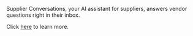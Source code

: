 Supplier Conversations, your AI assistant for suppliers, answers vendor questions right in their inbox.

Click <a href="https://success.medius.com/documentation/user_guide/supplier_conversations/" target="_blank">here</a> to learn more.

<ActivateModule deploymentTask="Activate_Supplier_Conversations_in_Test" />

